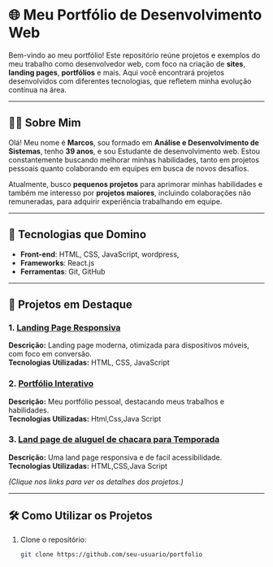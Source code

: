 # 🌐 Meu Portfólio de Desenvolvimento Web  

Bem-vindo ao meu portfólio! Este repositório reúne projetos e exemplos do meu trabalho como desenvolvedor web, com foco na criação de **sites**, **landing pages**, **portfólios** e mais. 
Aqui você encontrará projetos desenvolvidos com diferentes tecnologias, 
que refletem minha evolução contínua na área.  

---

## 🧑‍💻 Sobre Mim  
Olá! Meu nome é **Marcos**, sou formado em **Análise e Desenvolvimento de Sistemas**, tenho **39 anos**, e sou Estudante de desenvolvimento web.
Estou constantemente buscando melhorar minhas habilidades, tanto em projetos pessoais quanto colaborando em equipes em busca de novos desafios.  

Atualmente, busco **pequenos projetos** para aprimorar minhas habilidades e também me interesso por **projetos maiores**,
incluindo colaborações não remuneradas, para adquirir experiência trabalhando em equipe.  

---

## 🚀 Tecnologias que Domino  
- **Front-end**: HTML, CSS, JavaScript, wordpress,    
- **Frameworks**: React.js  
- **Ferramentas**: Git, GitHub  

---

## 📂 Projetos em Destaque  

### 1. [**Landing Page Responsiva**](#)  
**Descrição:** Landing page moderna, otimizada para dispositivos móveis, com foco em conversão.  
**Tecnologias Utilizadas:** HTML, CSS, JavaScript  

### 2. [**Portfólio Interativo**](#)  
**Descrição:** Meu portfólio pessoal, destacando meus trabalhos e habilidades.  
**Tecnologias Utilizadas:** Html,Css,Java Script  

### 3. [**Land page de aluguel de chacara para Temporada**](#)  
**Descrição:** Uma land page responsiva e de facil acessibilidade.  
**Tecnologias Utilizadas:** HTML,CSS,Java Script  

*(Clique nos links para ver os detalhes dos projetos.)*  

---

## 🛠️ Como Utilizar os Projetos  
1. Clone o repositório:  
   ```bash
   git clone https://github.com/seu-usuario/portfolio
